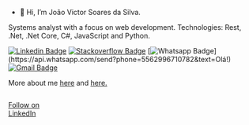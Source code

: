 - 👋 Hi, I’m João Victor Soares da Silva.

Systems analyst with a focus on web development. Technologies: Rest, .Net, .Net Core, C#, JavaScript and Python.


[![Linkedin Badge](https://img.shields.io/badge/-LinkedIn-blue?style=flat-square&logo=Linkedin&logoColor=white&link=https://www.linkedin.com/in/joaovictorsoaresdasilva/)](https://www.linkedin.com/in/joaovictorsoaresdasilva/)
[![Stackoverflow Badge](https://img.shields.io/badge/-Stackoverflow-4CA143?style=flat-square&logo=Stackoverflow&logoColor=white&link=https://pt.stackoverflow.com/users/314542/jo%c3%a3o-victor-soares-da-silva?tab=profile)](https://pt.stackoverflow.com/users/314542/jo%c3%a3o-victor-soares-da-silva?tab=profile)
[![Whatsapp Badge](https://img.shields.io/badge/-Whatsapp-4CA143?style=flat-square&labelColor=4CA143&logo=whatsapp&logoColor=white&link=https://api.whatsapp.com/send?phone=5562996710782&text=Olá!)](https://api.whatsapp.com/send?phone=5562996710782&text=Olá!)
[![Gmail Badge](https://img.shields.io/badge/-Gmail-c14438?style=flat-square&logo=Gmail&logoColor=white&link=mailto:jv.dasilvasoares@gmail.com)](mailto:jv.dasilvasoares@gmail.com)

More about me [here](https://juaovitu13.github.io/PORTFOLIO/ "Curriculo.") and [here.](https://web.dio.me/users/joao_victorsoares "DIO Community's")

<svg fill="none" viewBox="0 0 120 120" width="120" height="120" xmlns="http://www.w3.org/2000/svg">
  <foreignObject width="100%" height="100%">
    <div xmlns="http://www.w3.org/1999/xhtml">

      
<a class="libutton" href="https://www.linkedin.com/comm/mynetwork/discovery-see-all?usecase=PEOPLE_FOLLOWS&followMember=joaovictorsoaresdasilva" target="_blank">Follow on LinkedIn</a>
    </div>
  </foreignObject>
</svg>
